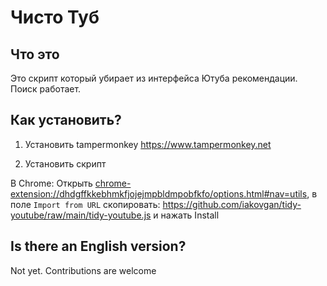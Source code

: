 # Чисто Туб

## Что это
Это скрипт который убирает из интерфейса Ютуба рекомендации.
Поиск работает. 

## Как установить?
1. Установить tampermonkey https://www.tampermonkey.net

2. Установить скрипт

В Chrome: Открыть [chrome-extension://dhdgffkkebhmkfjojejmpbldmpobfkfo/options.html#nav=utils](chrome-extension://dhdgffkkebhmkfjojejmpbldmpobfkfo/options.html#nav=utils), в поле `Import from URL` скопировать: https://github.com/iakovgan/tidy-youtube/raw/main/tidy-youtube.js и нажать Install


## Is there an English version?
Not yet. Contributions are welcome
